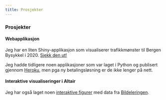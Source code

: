 ```yaml
---
title: Prosjekter
---
```

### Prosjekter
#### Webapplikasjon

Jeg har en liten Shiny-applikasjon som visualiserer trafikkmønster til Bergen Bysykkel i 2020. [Sjekk den ut!](https://hcxzwp-sverre-langaas.shinyapps.io/bysykkel/)

Jeg hadde tidligere noen applikasjoner som var laget i Python og publisert gjennom [Heroku](https://www.heroku.com/), men pga ny betalingsløsning er de ikke lenger på nett.


#### Interaktive visualiseringer i Altair
Jeg har også laget noen [interaktive figurer](bildeling) med data fra [Bildeleringen](https://bildeleringen.no/).



